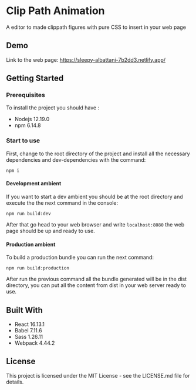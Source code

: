 # Clip Path Animation
A editor to made clippath figures with pure CSS to insert in your web page

## Demo
Link to the web page: https://sleepy-albattani-7b2dd3.netlify.app/

## Getting Started

### Prerequisites
To install the project you should have :
* Nodejs 12.19.0 
* npm 6.14.8

### Start to use
First, change to the root directory of the project and install all the necessary dependencies and dev-dependencies with the command:
```
npm i
```

#### Development ambient
If you want to start a dev ambient you should be at the root directory and execute the the next command in the console:
```
npm run build:dev
```
After that go head to your web browser and write `localhost:8080` the web page should be up and ready to use.


#### Production ambient
To build a production bundle you can run the next command:
```
npm run build:production
```
After run the previous command all the bundle generated will be in the dist directory, you can put all the content from dist in your web server ready to use.

## Built With
* React 16.13.1
* Babel 7.11.6
* Sass 1.26.11
* Webpack 4.44.2

## License
This project is licensed under the MIT License - see the LICENSE.md file for details.
